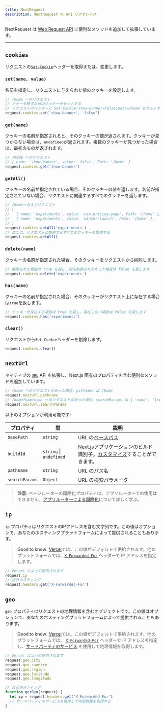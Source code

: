 ```yaml
---
title: NextRequest
description: NextRequest の API リファレンス
---
```


<!--
The content of this doc is shared between the app and pages router. You can use the `<PagesOnly>Content</PagesOnly>` component to add content that is specific to the Pages Router. Any shared content should not be wrapped in a component.
-->

NextRequest は [Web Request API](https://developer.mozilla.org/docs/Web/API/Request) に便利なメソッドを追加して拡張しています。

---

## `cookies`

リクエストの[`Set-Cookie`](https://developer.mozilla.org/docs/Web/HTTP/Headers/Set-Cookie)ヘッダーを取得または、変更します。

### `set(name, value)`

名前を指定し、リクエストに与えられた値のクッキーを設定します。

```ts
// /home へのリクエスト
// バナーを隠すためのクッキーをセットする
// リクエストのヘッダーに`Set-Cookie:show-banner=false;path=/home`をセットする
request.cookies.set('show-banner', 'false')
```

### `get(name)`

クッキーの名前が指定されると、そのクッキーの値が返されます。クッキーが見つからない場合は、`undefined`が返されます。複数のクッキーが見つかった場合は、最初のものが返されます。

```ts
// /home へのリクエスト
// { name: 'show-banner', value: 'false', Path: '/home' }
request.cookies.get('show-banner')
```

### `getAll()`

クッキーの名前が指定されている場合、そのクッキーの値を返します。名前が指定されていない場合、リクエストに関連するすべてのクッキーを返します。

```ts
// /homeへの入力リクエスト
// [
//   { name: 'experiments', value: 'new-pricing-page', Path: '/home' },
//   { name: 'experiments', value: 'winter-launch', Path: '/home' },
// ]
request.cookies.getAll('experiments')
// または、リクエストに関連するすべてのクッキーを取得する
request.cookies.getAll()
```

### `delete(name)`

クッキーの名前が指定された場合、そのクッキーをリクエストから削除します。

```ts
// 削除された場合は true を戻し、何も削除されなかった場合は false を戻します
request.cookies.delete('experiments')
```

### `has(name)`

クッキーの名前が指定された場合、そのクッキーがリクエスト上に存在する場合は`true`を返します。

```ts
// クッキーが存在する場合は true を戻し、存在しない場合は false を戻します
request.cookies.has('experiments')
```

### `clear()`

リクエストから`Set-Cookie`ヘッダーを削除します。

```ts
request.cookies.clear()
```

## `nextUrl`

ネイティブの [`URL`](https://developer.mozilla.org/docs/Web/API/URL) API を拡張し、Next.js 固有のプロパティを含む便利なメソッドを追加しています。

```ts
// /home へのリクエストがあった場合、pathname は /home
request.nextUrl.pathname
// /home?name=lee へのリクエストがあった場合、searchParams は { 'name': 'lee' }
request.nextUrl.searchParams
```

以下のオプションが利用可能です:

| プロパティ     | 型                      | 説明                                                                                                                                     |
| -------------- | ----------------------- | ---------------------------------------------------------------------------------------------------------------------------------------- |
| `basePath`     | `string`                | URL の[ベースパス](/docs/app-router/api-reference/next-config-js/basePath)                                                               |
| `buildId`      | `string` \| `undefined` | Next.jsアプリケーションのビルド識別子。[カスタマイズ](/docs/app-router/api-reference/next-config-js/generateBuildId)することができます。 |
| `pathname`     | `string`                | URL のパス名                                                                                                                             |
| `searchParams` | `Object`                | URL の検索パラメータ                                                                                                                     |

> **注意:** ページルーターの国際化プロパティは、アプリルーターでの使用はできません。[アプリルーターによる国際化](/docs/app-router/building-your-application/routing/internationalization)について詳しく学ぶ。

## `ip`

`ip` プロパティはリクエストのIPアドレスを含む文字列です。この値はオプションで、あなたのホスティングプラットフォームによって提供されることもあります。

> **Good to know:** [Vercel](https://vercel.com/docs/frameworks/nextjs?utm_source=next-site&utm_medium=docs&utm_campaign=next-website)では、この値がデフォルトで供給されます。他のプラットフォームでは、[`X-Forwarded-For`](https://developer.mozilla.org/docs/Web/HTTP/Headers/X-Forwarded-For) ヘッダーで IP アドレスを指定します。

```ts
// Vercel によって提供されます
request.ip
// 自己ホスティング
request.headers.get('X-Forwarded-For')
```

## `geo`

`geo` プロパティはリクエストの地理情報を含むオブジェクトです。この値はオプションで、あなたのホスティングプラットフォームによって提供されることもあります。

> **Good to know:** [Vercel](https://vercel.com/docs/frameworks/nextjs?utm_source=next-site&utm_medium=docs&utm_campaign=next-website)では、この値がデフォルトで供給されます。他のプラットフォームでは、 [`X-Forwarded-For`](https://developer.mozilla.org/docs/Web/HTTP/Headers/X-Forwarded-For) ヘッダーで IP アドレスを指定し、[サードパーティのサービス](https://ip-api.com/) を使用して地理情報を取得します。

```ts
// Vercel によって提供されます
request.geo.city
request.geo.country
request.geo.region
request.geo.latitude
request.geo.longitude

// 自己ホスティング
function getGeo(request) {
  let ip = request.headers.get('X-Forwarded-For')
  // サードパーティのサービスを使用して地理情報を取得する
}
```
